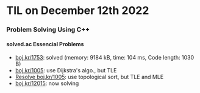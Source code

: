 # **TIL on December 12th 2022**
### Problem Solving Using C++
#### solved.ac Essencial Problems
- [boj.kr/1753](../../../Problem%20Solving/boj/Dijkstra%20algorithm/1753-12-12-2022.cpp): solved (memory: 9184 kB, time: 104 ms, Code length: 1030 B)
- [boj.kr/1005](../../../Problem%20Solving/boj/solvedac/1005-12-12-2022.cpp): use Dijkstra's algo., but TLE
- [Resolve boj.kr/1005](../../../Problem%20Solving/boj/solvedac/1005-re-12-12-2022.cpp): use topological sort, but TLE and MLE
- [boj.kr/12015](../../../Problem%20Solving/boj/solvedac/12015-12-12-2022.cpp): now solving